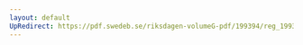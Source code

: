 ```yaml
---
layout: default
UpRedirect: https://pdf.swedeb.se/riksdagen-volumeG-pdf/199394/reg_199394/reg_199394_0094.pdf
---
```

